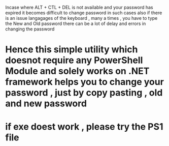 Incase where ALT + CTL + DEL is not available and your password has expired it becomes difficult to change password in such cases also if there is an issue langagages of the keyboard , many a times , you have to type the New and Old password there can be a lot of delay and errors in changing the password 
# Hence this simple utility which doesnot require any PowerShell Module and solely works on .NET framework helps you to change your password , just by copy pasting , old and new password 
# if exe doest work , please try the PS1 file
